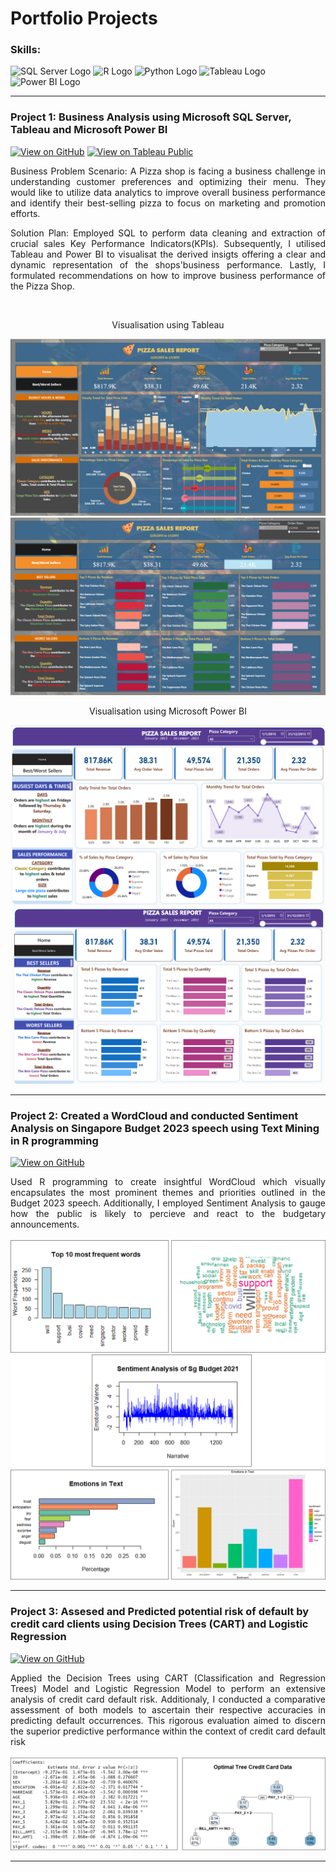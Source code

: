 # Portfolio Projects

### Skills:
![SQL Server Logo](https://img.shields.io/badge/SQL_Server-CC2927?logo=Microsoft-SQL-Server&logoColor=white)
![R Logo](https://img.shields.io/badge/R-276DC3?logo=R&logoColor=white)
![Python Logo](https://img.shields.io/badge/Python-3776AB?logo=Python&logoColor=white)
![Tableau Logo](https://img.shields.io/badge/Tableau-E97627?logo=Tableau&logoColor=white)
![Power BI Logo](https://img.shields.io/badge/Power_BI-E8AB00?logo=Power-BI&logoColor=white)

---

### Project 1: Business Analysis using Microsoft SQL Server, Tableau and Microsoft Power BI

[![View on GitHub](https://img.shields.io/badge/GitHub-View_on_GitHub-blue?logo=GitHub)](https://github.com/PehJiaYuan/Pizza-Sales-Analysis)
[![View on Tableau Public](https://img.shields.io/badge/Tableau_Public-View_on_Tableau_Public-blue?logo=Tableau)](https://public.tableau.com/app/profile/peh.jia.yuan/vizzes)

<div style="text-align: justify"> 
Business Problem Scenario:
A Pizza shop is facing a business challenge in understanding customer preferences and optimizing their menu. They would like to utilize data analytics to improve overall business performance and identify their best-selling pizza to focus on marketing and promotion efforts.

Solution Plan: 
Employed SQL to perform data cleaning and extraction of crucial sales Key Performance Indicators(KPIs). Subsequently, I utilised Tableau and Power BI to visualisat the derived insigts offering a clear and dynamic representation of the shops'business performance. Lastly, I formulated recommendations on how to improve business performance of the Pizza Shop.  </div>

<br>

<div align="center">

Visualisation using Tableau

</div>

<center><img src="images/pizza_tableau_home.png"/></center>
<center><img src="images/pizza_tableau_best_worst_sellers.png"/></center>

<div align="center">

Visualisation using Microsoft Power BI

</div>

<center><img src="images/powerbi_home.png"/></center>
<center><img src="images/powerbi_best_worst_sellers.png"/></center>

---
### Project 2: Created a WordCloud and conducted Sentiment Analysis on Singapore Budget 2023 speech using Text Mining in R programming

[![View on GitHub](https://img.shields.io/badge/GitHub-View_on_GitHub-blue?logo=GitHub)](https://github.com/PehJiaYuan/WordCloud-and-SentimentAnalysis-Using-R-Programming)

<div style="text-align: justify">Used R programming to create insightful WordCloud which visually encapsulates the most prominent themes and priorities outlined in the Budget 2023 speech. Additionally, I employed Sentiment Analysis to gauge how the public is likely to percieve and react to the budgetary announcements.</div> 

<br>

<center><img src="images/wrd_cloud_plots.png"/></center>
<center><img src="images/senti_plots.png"/></center>

---
### Project 3: Assesed and Predicted potential risk of default by credit card clients using Decision Trees (CART) and Logistic Regression

[![View on GitHub](https://img.shields.io/badge/GitHub-View_on_GitHub-blue?logo=GitHub)](https://github.com/PehJiaYuan/Credit-Card-Default-Analysis-and-Prediction-using-R-programming)

<div style="text-align: justify"> Applied the Decision Trees using CART (Classification and Regression Trees) Model and Logistic Regression Model to perform an extensive analysis of credit card default risk. Additionaly, I conducted a comparative assessment of both models to ascertain their respective accuracies in predicting default occurrences. This rigorous evaluation aimed to discern the superior predictive performance within the context of credit card default risk</div>

<br>
<center><img src="images/credi_card_plots.png"/></center>

---


